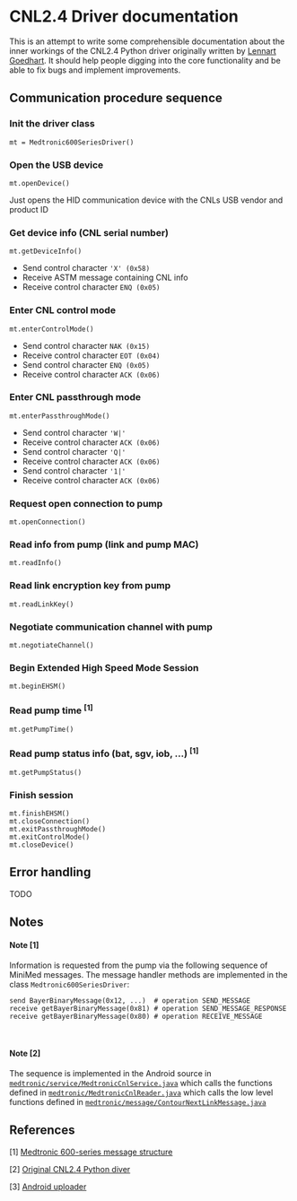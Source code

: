 # CNL2.4 Driver documentation

This is an attempt to write some comprehensible documentation about the inner workings of the CNL2.4 Python driver originally written by [Lennart Goedhart](https://github.com/pazaan). It should help people digging into the core functionality and be able to fix bugs and implement improvements.



## Communication procedure sequence

### Init the driver class
    mt = Medtronic600SeriesDriver()

### Open the USB device
    mt.openDevice()

Just opens the HID communication device with the CNLs USB vendor and product ID

### Get device info (CNL serial number)

    mt.getDeviceInfo()

* Send control character `'X' (0x58)`
* Receive ASTM message containing CNL info
* Receive control character `ENQ (0x05)`

### Enter CNL control mode

    mt.enterControlMode()

* Send control character `NAK (0x15)`
* Receive control character `EOT (0x04)`
* Send control character `ENQ (0x05)`
* Receive control character `ACK (0x06)`

### Enter CNL passthrough mode

    mt.enterPassthroughMode()

* Send control character `'W|'`
* Receive control character `ACK (0x06)`
* Send control character `'Q|'`
* Receive control character `ACK (0x06)`
* Send control character `'1|'`
* Receive control character `ACK (0x06)`

### Request open connection to pump

    mt.openConnection()

### Read info from pump (link and pump MAC)
    mt.readInfo()

### Read link encryption key from pump
    mt.readLinkKey()

### Negotiate communication channel with pump
    mt.negotiateChannel()

### Begin Extended High Speed Mode Session 
    mt.beginEHSM()

### Read pump time <sup>[1]</sup><sup>
    mt.getPumpTime()

### Read pump status info (bat, sgv, iob, ...) <sup>[1]</sup><sup>
    mt.getPumpStatus()

### Finish session
    mt.finishEHSM()
    mt.closeConnection()
    mt.exitPassthroughMode()
    mt.exitControlMode()
    mt.closeDevice()



## Error handling

TODO



## Notes

#### Note [1]

Information is requested from the pump via the following sequence of MiniMed messages. The message handler methods are implemented in the class `Medtronic600SeriesDriver`:

    send BayerBinaryMessage(0x12, ...)  # operation SEND_MESSAGE
    receive getBayerBinaryMessage(0x81) # operation SEND_MESSAGE_RESPONSE
    receive getBayerBinaryMessage(0x80) # operation RECEIVE_MESSAGE


​    
#### Note [2]

The sequence is implemented in the Android source in [`medtronic/service/MedtronicCnlService.java`](https://github.com/pazaan/600SeriesAndroidUploader/blob/master/app/src/main/java/info/nightscout/android/medtronic/service/MedtronicCnlService.java)
which calls the functions defined in [`medtronic/MedtronicCnlReader.java`](https://github.com/pazaan/600SeriesAndroidUploader/blob/master/app/src/main/java/info/nightscout/android/medtronic/MedtronicCnlReader.java)
which calls the low level functions defined in [`medtronic/message/ContourNextLinkMessage.java`](https://github.com/pazaan/600SeriesAndroidUploader/blob/master/app/src/main/java/info/nightscout/android/medtronic/message/ContourNextLinkMessage.java)



## References

[1] [Medtronic 600-series message structure](https://github.com/tidepool-org/uploader/blob/master/lib/drivers/medtronic600/docs/packetStructure.md)

[2] [Original CNL2.4 Python diver](https://github.com/pazaan/decoding-contour-next-link)

[3] [Android uploader](https://github.com/pazaan/600SeriesAndroidUploader)